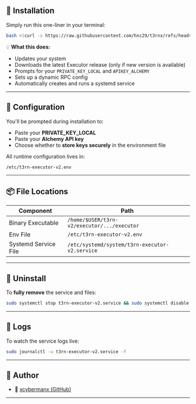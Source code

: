 

## 🚀 Installation

Simply run this one-liner in your terminal:

```bash
bash <(curl -s https://raw.githubusercontent.com/hnc29/t3rnx/refs/heads/main/runit.sh)
```

💡 **What this does:**

- Updates your system
- Downloads the latest Executor release (only if new version is available)
- Prompts for your `PRIVATE_KEY_LOCAL` and `APIKEY_ALCHEMY`
- Sets up a dynamic RPC config
- Automatically creates and runs a systemd service

---

## 🔧 Configuration

You'll be prompted during installation to:

- Paste your **PRIVATE_KEY_LOCAL**
- Paste your **Alchemy API key**
- Choose whether to **store keys securely** in the environment file

All runtime configuration lives in:

```bash
/etc/t3rn-executor-v2.env
```

---

## 📦 File Locations

| Component             | Path                                      |
|----------------------|-------------------------------------------|
| Binary Executable     | `/home/$USER/t3rn-v2/executor/.../executor` |
| Env File              | `/etc/t3rn-executor-v2.env`              |
| Systemd Service File  | `/etc/systemd/system/t3rn-executor-v2.service` |

---

## 🧼 Uninstall

To **fully remove** the service and files:

```bash
sudo systemctl stop t3rn-executor-v2.service && sudo systemctl disable t3rn-executor-v2.service && sudo rm /etc/systemd/system/t3rn-executor-v2.service && sudo rm -rf /home/$USER/t3rn-v2 && sudo systemctl daemon-reload
```

---

## 📄 Logs

To watch the service logs live:

```bash
sudo journalctl -u t3rn-executor-v2.service -f
```

---

## 🧠 Author

- 🔗 [xcybermanx (GitHub)](https://github.com/xcybermanx)

---

